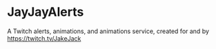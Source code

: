 # JayJayAlerts
A Twitch alerts, animations, and animations service, created for and by https://twitch.tv/JakeJack
